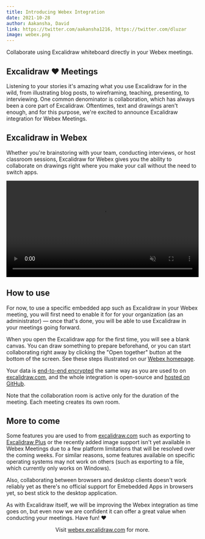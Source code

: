 ```yaml
---
title: Introducing Webex Integration
date: 2021-10-28
author: Aakansha, David
link: https://twitter.com/aakansha1216, https://twitter.com/dluzar
image: webex.png
---
```


Collaborate using Excalidraw whiteboard directly in your Webex meetings.

<!-- end -->

## Excalidraw ❤️ Meetings

Listening to your stories it's amazing what you use Excalidraw for in the wild, from illustrating blog posts, to wireframing, teaching, presenting, to interviewing. One common denominator is collaboration, which has always been a core part of Excalidraw. Oftentimes, text and drawings aren't enough, and for this purpose, we're excited to announce Excalidraw integration for Webex Meetings.

## Excalidraw in Webex

Whether you're brainstoring with your team, conducting interviews, or host classroom sessions, Excalidraw for Webex gives you the ability to collaborate on drawings right where you make your call without the need to switch apps.

<video src="./webex-blog-promo.mp4" autoplay playsinline loop muted style="width: 100%; height: auto;"></video>

## How to use

For now, to use a specific embedded app such as Excalidraw in your Webex meeting, you will first need to enable it for for your organization (as an administrator) — once that's done, you will be able to use Excalidraw in your meetings going forward.

When you open the Excalidraw app for the first time, you will see a blank canvas. You can draw something to prepare beforehand, or you can start collaborating right away by clicking the "Open together" button at the bottom of the screen. See these steps illustrated on our [Webex homepage](https://webex.excalidraw.com/#how-to-install).

Your data is [end-to-end encrypted](/end-to-end-encryption) the same way as you are used to on [excalidraw.com](https://excalidraw.com), and the whole integration is open-source and [hosted on GitHub](https://github.com/excalidraw/excalidraw-webex).

Note that the collaboration room is active only for the duration of the meeting. Each meeting creates its own room.

## More to come

Some features you are used to from [excalidraw.com](https://excalidraw.com) such as exporting to [Excalidraw Plus](https://plus.excalidraw.com) or the recently added image support isn't yet available in Webex Meetings due to a few platform limitations that will be resolved over the coming weeks. For similar reasons, some features available on specific operating systems may not work on others (such as exporting to a file, which currently only works on Windows).

Also, collaborating between browsers and desktop clients doesn't work reliably yet as there's no official support for Emebedded Apps in browsers yet, so best stick to the desktop application.

As with Excalidraw itself, we will be improving the Webex integration as time goes on, but even now we are confident it can offer a great value when conducting your meetings. Have fun! ❤️

<div style="margin-bottom: 2em; text-align: center">
Visit <a href="https://webex.excalidraw.com/#how-to-install" target="_blank" rel="noopener noreferer">webex.excalidraw.com</a> for more.
</div>
